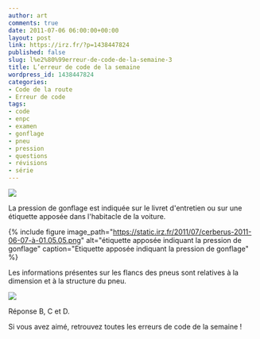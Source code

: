 ```yaml
---
author: art
comments: true
date: 2011-07-06 06:00:00+00:00
layout: post
link: https://irz.fr/?p=1438447824
published: false
slug: l%e2%80%99erreur-de-code-de-la-semaine-3
title: L’erreur de code de la semaine
wordpress_id: 1438447824
categories:
- Code de la route
- Erreur de code
tags:
- code
- enpc
- examen
- gonflage
- pneu
- pression
- questions
- révisions
- série
---
```


[![](https://static.irz.fr/2011/07/pneus1.png)](https://static.irz.fr/2011/07/pneus1.png)



La pression de gonflage est indiquée sur le livret d'entretien ou sur une étiquette apposée dans l'habitacle de la voiture.

{% include figure image_path="https://static.irz.fr/2011/07/cerberus-2011-06-07-à-01.05.05.png" alt="étiquette apposée indiquant la pression de gonflage" caption="Etiquette apposée indiquant la pression de gonflage" %}


Les informations présentes sur les flancs des pneus sont relatives à la dimension et à la structure du pneu.



[![](https://static.irz.fr/2011/07/info-pneus.png)](https://static.irz.fr/2011/07/info-pneus.png)

Réponse B, C et D.

 Si vous avez aimé, retrouvez toutes les erreurs de code de la semaine !
